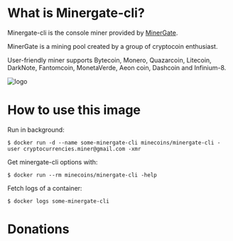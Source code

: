 # What is Minergate-cli?

Minergate-cli is the console miner provided by [MinerGate](http://rebrand.ly/minergate).

MinerGate is a mining pool created by a group of cryptocoin enthusiast.

User-friendly miner supports Bytecoin, Monero, Quazarcoin, Litecoin, DarkNote, Fantomcoin, MonetaVerde, Aeon coin, Dashcoin and Infinium-8.

![logo](https://scontent.cdninstagram.com/t51.2885-19/s150x150/11939576_895926810497744_2081713499_a.jpg)

# How to use this image

Run in background:

```console
$ docker run -d --name some-minergate-cli minecoins/minergate-cli -user cryptocurrencies.miner@gmail.com -xmr
```

Get minergate-cli options with:

```console
$ docker run --rm minecoins/minergate-cli -help
```

Fetch logs of a container:

```console
$ docker logs some-minergate-cli
```

# Donations
